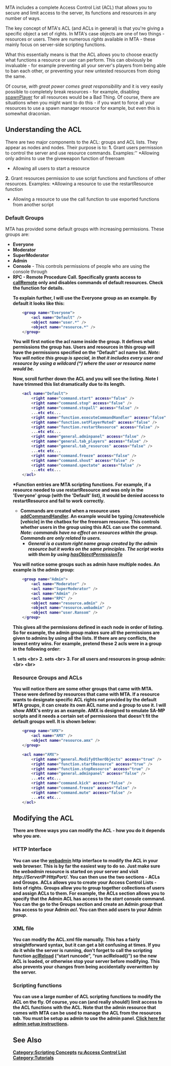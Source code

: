 MTA includes a complete Access Control List (ACL) that allows you to secure and limit access to the server, its functions and resources in any number of ways.

The key concept of MTA's ACL (and ACLs in general) is that you're giving a specific object a set of rights. In MTA's case objects are one of two things - resources or users. There are numerous *rights* available in MTA - these mainly focus on server-side scripting functions.

What this essentially means is that the ACL allows you to choose exactly what functions a resource or user can perform. This can obviously be invaluable - for example preventing all your server's players from being able to ban each other, or preventing your new untested resources from doing the same.

Of course, *with great power comes great responsibility* and it is very easily possible to completely break resources - for example, disabling [spawnPlayer](/docs/spawnPlayer.md "wikilink") for all resources would be a Bad Thing. Of course, there are situations when you might want to do this - if you want to force all your resources to use a spawn manager resource for example, but even this is somewhat draconian.

Understanding the ACL
---------------------

There are two major components to the ACL: groups and ACL lists. They appear as **<group name="">** nodes and **<acl name="" />** nodes. Their purpose is to:
**1.** Grant users permission to control the server and use resource commands. Examples:''
\*Allowing only admins to use the giveweapon function of freeroam

-   Allowing all users to start a resource

**2.** Grant resources permission to use script functions and functions of other resources. Examples:
\*Allowing a resource to use the restartResource function

-   Allowing a resource to use the call function to use exported functions from another script

### Default Groups

MTA has provided some default groups with increasing permissions. These groups are:

-   **Everyone**
-   **Moderator**
-   **SuperModerator**
-   **Admin**
-   **Console** - This controls permissions of people who are using the console through **<object name="user.Console" />**
-   **RPC** - Remote Procedure Call. Specifically grants access to [callRemote](/docs/callRemote.md "wikilink") only and disables commands of default resources. Check the function for details.

To explain further, I will use the Everyone group as an example. By default it looks like this:

``` lua
    <group name="Everyone">
        <acl name="Default" />
        <object name="user.*" />
        <object name="resource.*" />
    </group>
```

You will first notice the acl name inside the group. It defines what permissions the group has. Users and resources in this group will have the permissions specified on the “Default” acl name list. *Note: You will notice this group is special, in that it includes every user and resource by using a **wildcard (\*)** where the user or resource name would be.*

Now, scroll further down the ACL and you will see the **<acl name="Default" />** listing. Note I have trimmed this list dramatically due to its length.

``` lua
    <acl name="Default">
        <right name="command.start" access="false" />
        <right name="command.stop" access="false" />
        <right name="command.stopall" access="false" />
        ...etc etc...
        <right name="function.executeCommandHandler" access="false" />
        <right name="function.setPlayerMuted" access="false" />
        <right name="function.restartResource" access="false" />
        ...etc etc...
        <right name="general.adminpanel" access="false" />
        <right name="general.tab_players" access="false" />
        <right name="general.tab_resources" access="false" />
        ...etc etc...
        <right name="command.freeze" access="false" />
        <right name="command.shout" access="false" />
        <right name="command.spectate" access="false" />
        ...etc etc...
    </acl>
```

\***Function** entries are MTA scripting functions. For example, if a resource needed to use restartResource and was only in the 'Everyone' group (with the 'Default' list), it would be denied access to restartResource and fail to work correctly.

-   **Commands** are created when a resource uses [addCommandHandler](/docs/addCommandHandler.md "wikilink"). An example would be typing **/createvehicle \[vehicle\]** in the chatbox for the freeroam resource. This controls whether users in the group using this ACL can use the command. *Note: commands have no effect on resources within the group. Commands are only related to users.*
    -   *General is a custom right name group created by the admin resource but it works on the same principles. The script works with them by using [hasObjectPermissionTo](/docs/hasObjectPermissionTo.md "wikilink")*

You will notice some groups such as admin have multiple **<acl name="" />** nodes. An example is the admin group:

``` lua
    <group name="Admin">
        <acl name="Moderator" />
        <acl name="SuperModerator" />
        <acl name="Admin" />
        <acl name="RPC" />
        <object name="resource.admin" />
        <object name="resource.webadmin" />
        <object name="user.Ransom" />
    </group>
```

This gives all the permissions defined in each **<acl name="" />** node in order of listing. So for example, the admin group makes sure all the permissions are given to admins by using all the lists. If there are any conflicts, the lowest entry wins. For example, pretend these 2 acls were in a group in the following order:

**1.** **<acl name="Default">** sets <right name="general.ModifyOtherObjects" access="false" /> <br\> **2.** **<acl name="Admin">** sets <right name="general.ModifyOtherObjects" access="true" /> <br\> **3.** For all users and resources in group admin: <right name="general.ModifyOtherObjects" access="true" /><br\> <br\>

### Resource Groups and ACLs

You will notice there are some other groups that came with MTA. These were defined by resources that came with MTA. If a resource wants to designate specific ACL rights not provided by the default MTA groups, it can create its own ACL name and a group to use it. I will show AMX's entry as an example. AMX is designed to emulate SA-MP scripts and it needs a certain set of permissions that doesn't fit the default groups well. It is shown below:

``` lua
    <group name="AMX">
        <acl name="AMX" />
        <object name="resource.amx" />
    </group>

    <acl name="AMX">
        <right name="general.ModifyOtherObjects" access="true" />
        <right name="function.startResource" access="true" />
        <right name="function.stopResource" access="true" />
        <right name="general.adminpanel" access="false" />
        ...etc etc...
        <right name="command.kick" access="false" />
        <right name="command.freeze" access="false" />
        <right name="command.mute" access="false" />
        ...etc etc...
    </acl>
```

Modifying the ACL
-----------------

There are three ways you can modify the ACL - how you do it depends who you are.

### HTTP Interface

You can use the [webadmin](/docs/Resource/webadmin.md "wikilink") http interface to modify the ACL in your web browser. This is by far the easiest way to do so. Just make sure the *webadmin* resource is started on your server and visit *http://ServerIP:HttpPort/*. You can then use the two sections - ACLs and Groups. ACLs allows you to create your Access Control Lists - lists of rights. Groups allow you to group together collections of users and assign ACLs to them. For example, the ACLs section allows you to specify that the Admin ACL has access to the *start* console command. You can the go to the Groups section and create an Admin *group* that has access to your Admin *acl*. You can then add users to your Admin *group*.

### XML file

You can modify the ACL.xml file manually. This has a fairly straightforward syntax, but it can get a bit confusing at times. If you do it while the server is running, don't forget to call the scripting function [aclReload](/docs/aclReload.md "wikilink") (“start runcode”, “run aclReload()”) so the new ACL is loaded, or otherwise stop your server before modifying. This also prevents your changes from being accidentally overwritten by the server.

### Scripting functions

You can use a large number of ACL scripting functions to modify the ACL on the fly. Of course, you can (and really should!) limit access to the ACL functions with the ACL. Note that the **admin resource** that comes with MTA can be used to manage the ACL from the resources tab. You must be setup as admin to use the admin panel. [Click here for admin setup instructions](http://wiki.multitheftauto.com/wiki/Admin).

See Also
--------

[Category:Scripting Concepts](/docs/Category:Scripting_Concepts.md "wikilink") [ru:Access Control List](/ru:Access_Control_List.md "wikilink") [Category:Tutorials](/Category:Tutorials.md "wikilink")
